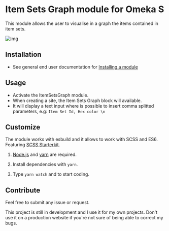 # Item Sets Graph module for Omeka S

This module allows the user to visualise in a graph the items contained in item sets.

![img](https://user-images.githubusercontent.com/20107875/156875576-2c55ae6d-c38e-42b3-8640-50732333393a.png)

## Installation

* See general end user documentation for [Installing a module](http://omeka.org/s/docs/user-manual/modules/#installing-modules)

## Usage

* Activate the ItemSetsGraph module.
* When creating a site, the Item Sets Graph block will available. 
* It will display a text input where is possible to insert comma splitted parameters, e.g: `Item Set Id, Hex color \n`

## Customize

The module works with esbuild and it allows to work with SCSS and ES6. Featuring [SCSS Starterkit](https://github.com/sinanatra/scss-starterkit).

1. [Node.js](https://nodejs.org/en/) and [yarn](https://classic.yarnpkg.com/en/docs/install/#mac-stable) are required.

2. Install dependencies with `yarn`.

3. Type `yarn watch` and to start coding. 


## Contribute

Feel free to submit any issue or request.

This project is still in development and I use it for my own projects. Don't use it on a production website if you're not sure of being able to correct my bugs.